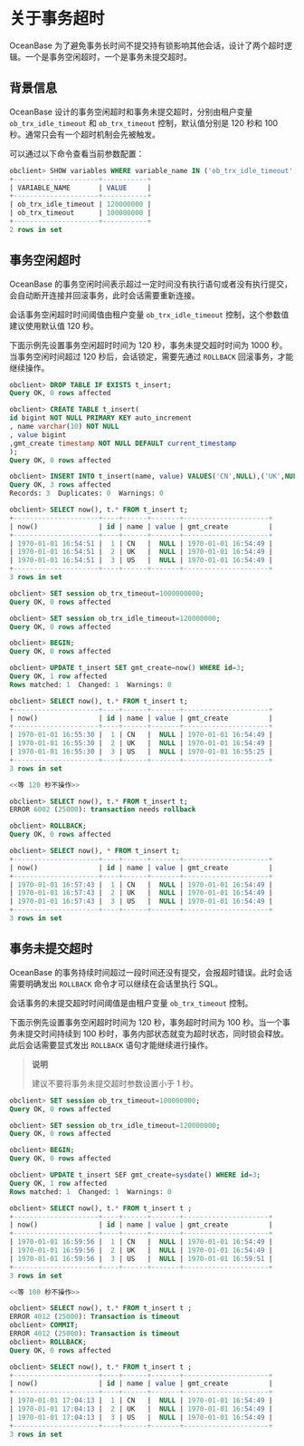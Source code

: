 # 关于事务超时

OceanBase 为了避免事务长时间不提交持有锁影响其他会话，设计了两个超时逻辑。一个是事务空闲超时，一个是事务未提交超时。

## 背景信息

OceanBase 设计的事务空闲超时和事务未提交超时，分别由租户变量 `ob_trx_idle_timeout` 和 `ob_trx_timeout` 控制，默认值分别是 120 秒和 100 秒。通常只会有一个超时机制会先被触发。

可以通过以下命令查看当前参数配置：

```sql
obclient> SHOW variables WHERE variable_name IN ('ob_trx_idle_timeout','ob_trx_timeout');
+---------------------+-----------+
| VARIABLE_NAME       | VALUE     |
+---------------------+-----------+
| ob_trx_idle_timeout | 120000000 |
| ob_trx_timeout      | 100000000 |
+---------------------+-----------+
2 rows in set
```

## 事务空闲超时

OceanBase 的事务空闲时间表示超过一定时间没有执行语句或者没有执行提交，会自动断开连接并回滚事务，此时会话需要重新连接。

会话事务空闲超时时间阈值由租户变量 `ob_trx_idle_timeout` 控制，这个参数值建议使用默认值 120 秒。

下面示例先设置事务空闲超时时间为 120 秒，事务未提交超时时间为 1000 秒。当事务空闲时间超过 120 秒后，会话锁定，需要先通过 `ROLLBACK` 回滚事务，才能继续操作。

```sql
obclient> DROP TABLE IF EXISTS t_insert;
Query OK, 0 rows affected

obclient> CREATE TABLE t_insert(
id bigint NOT NULL PRIMARY KEY auto_increment
, name varchar(10) NOT NULL
, value bigint
,gmt_create timestamp NOT NULL DEFAULT current_timestamp
);
Query OK, 0 rows affected

obclient> INSERT INTO t_insert(name, value) VALUES('CN',NULL),('UK',NULL),('US',NULL);
Query OK, 3 rows affected
Records: 3  Duplicates: 0  Warnings: 0

obclient> SELECT now(), t.* FROM t_insert t;
+---------------------+----+------+-------+---------------------+
| now()               | id | name | value | gmt_create          |
+---------------------+----+------+-------+---------------------+
| 1970-01-01 16:54:51 |  1 | CN   |  NULL | 1970-01-01 16:54:49 |
| 1970-01-01 16:54:51 |  2 | UK   |  NULL | 1970-01-01 16:54:49 |
| 1970-01-01 16:54:51 |  3 | US   |  NULL | 1970-01-01 16:54:49 |
+---------------------+----+------+-------+---------------------+
3 rows in set

obclient> SET session ob_trx_timeout=1000000000;
Query OK, 0 rows affected

obclient> SET session ob_trx_idle_timeout=120000000;
Query OK, 0 rows affected

obclient> BEGIN;
Query OK, 0 rows affected

obclient> UPDATE t_insert SET gmt_create=now() WHERE id=3;
Query OK, 1 row affected
Rows matched: 1  Changed: 1  Warnings: 0

obclient> SELECT now(), t.* FROM t_insert t;
+---------------------+----+------+-------+---------------------+
| now()               | id | name | value | gmt_create          |
+---------------------+----+------+-------+---------------------+
| 1970-01-01 16:55:30 |  1 | CN   |  NULL | 1970-01-01 16:54:49 |
| 1970-01-01 16:55:30 |  2 | UK   |  NULL | 1970-01-01 16:54:49 |
| 1970-01-01 16:55:30 |  3 | US   |  NULL | 1970-01-01 16:55:25 |
+---------------------+----+------+-------+---------------------+
3 rows in set

<<等 120 秒不操作>>

obclient> SELECT now(), t.* FROM t_insert t;
ERROR 6002 (25000): transaction needs rollback

obclient> ROLLBACK;
Query OK, 0 rows affected

obclient> SELECT now(), * FROM t_insert t;
+---------------------+----+------+-------+---------------------+
| now()               | id | name | value | gmt_create          |
+---------------------+----+------+-------+---------------------+
| 1970-01-01 16:57:43 |  1 | CN   |  NULL | 1970-01-01 16:54:49 |
| 1970-01-01 16:57:43 |  2 | UK   |  NULL | 1970-01-01 16:54:49 |
| 1970-01-01 16:57:43 |  3 | US   |  NULL | 1970-01-01 16:54:49 |
+---------------------+----+------+-------+---------------------+
3 rows in set
```

## 事务未提交超时

OceanBase 的事务持续时间超过一段时间还没有提交，会报超时错误。此时会话需要明确发出 `ROLLBACK` 命令才可以继续在会话里执行 SQL。

会话事务的未提交超时时间阈值是由租户变量 `ob_trx_timeout` 控制。

下面示例先设置事务空闲超时时间为 120 秒，事务超时时间为 100 秒。当一个事务未提交时间持续到 100 秒时，事务内部状态就变为超时状态，同时锁会释放。此后会话需要显式发出 `ROLLBACK` 语句才能继续进行操作。

> **说明**
>
> 建议不要将事务未提交超时参数设置小于 1 秒。

```sql
obclient> SET session ob_trx_timeout=100000000;
Query OK, 0 rows affected

obclient> SET session ob_trx_idle_timeout=120000000;
Query OK, 0 rows affected

obclient> BEGIN;
Query OK, 0 rows affected

obclient> UPDATE t_insert SEF gmt_create=sysdate() WHERE id=3;
Query OK, 1 row affected
Rows matched: 1  Changed: 1  Warnings: 0

obclient> SELECT now(), t.* FROM t_insert t ;
+---------------------+----+------+-------+---------------------+
| now()               | id | name | value | gmt_create          |
+---------------------+----+------+-------+---------------------+
| 1970-01-01 16:59:56 |  1 | CN   |  NULL | 1970-01-01 16:54:49 |
| 1970-01-01 16:59:56 |  2 | UK   |  NULL | 1970-01-01 16:54:49 |
| 1970-01-01 16:59:56 |  3 | US   |  NULL | 1970-01-01 16:59:51 |
+---------------------+----+------+-------+---------------------+
3 rows in set

<<等 100 秒不操作>>

obclient> SELECT now(), t.* FROM t_insert t ;
ERROR 4012 (25000): Transaction is timeout
obclient> COMMIT;
ERROR 4012 (25000): Transaction is timeout
obclient> ROLLBACK;
Query OK, 0 rows affected

obclient> SELECT now(), t.* FROM t_insert t ;
+---------------------+----+------+-------+---------------------+
| now()               | id | name | value | gmt_create          |
+---------------------+----+------+-------+---------------------+
| 1970-01-01 17:04:13 |  1 | CN   |  NULL | 1970-01-01 16:54:49 |
| 1970-01-01 17:04:13 |  2 | UK   |  NULL | 1970-01-01 16:54:49 |
| 1970-01-01 17:04:13 |  3 | US   |  NULL | 1970-01-01 16:54:49 |
+---------------------+----+------+-------+---------------------+
3 rows in set
```
